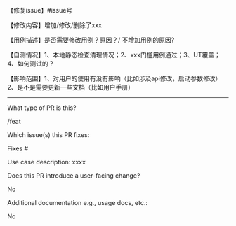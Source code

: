 【修复issue】#issue号

【修改内容】增加/修改/删除了xxx

【用例描述】是否需要修改用例？原因？/ 不增加用例的原因?

【自测情况】1、本地静态检查清理情况；2、xxx门槛用例通过；3、UT覆盖；4、如何测试的？

【影响范围】1、对用户的使用有没有影响（比如涉及api修改，启动参数修改）2、是不是需要更新一些文档（比如用户手册）

---

What type of PR is this?

/feat

Which issue(s) this PR fixes:

Fixes #

Use case description: xxxx

Does this PR introduce a user-facing change?

No

Additional documentation e.g., usage docs, etc.:

No
